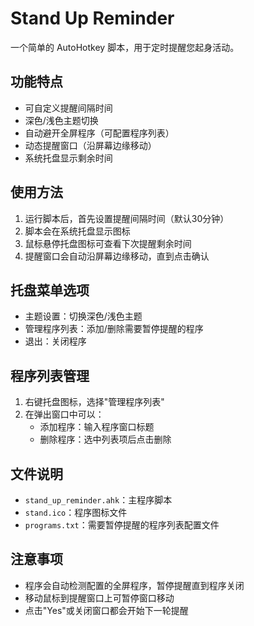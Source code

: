 # Stand Up Reminder

一个简单的 AutoHotkey 脚本，用于定时提醒您起身活动。

## 功能特点

- 可自定义提醒间隔时间
- 深色/浅色主题切换
- 自动避开全屏程序（可配置程序列表）
- 动态提醒窗口（沿屏幕边缘移动）
- 系统托盘显示剩余时间

## 使用方法

1. 运行脚本后，首先设置提醒间隔时间（默认30分钟）
2. 脚本会在系统托盘显示图标
3. 鼠标悬停托盘图标可查看下次提醒剩余时间
4. 提醒窗口会自动沿屏幕边缘移动，直到点击确认

## 托盘菜单选项

- 主题设置：切换深色/浅色主题
- 管理程序列表：添加/删除需要暂停提醒的程序
- 退出：关闭程序

## 程序列表管理

1. 右键托盘图标，选择"管理程序列表"
2. 在弹出窗口中可以：
   - 添加程序：输入程序窗口标题
   - 删除程序：选中列表项后点击删除

## 文件说明

- `stand_up_reminder.ahk`：主程序脚本
- `stand.ico`：程序图标文件
- `programs.txt`：需要暂停提醒的程序列表配置文件

## 注意事项

- 程序会自动检测配置的全屏程序，暂停提醒直到程序关闭
- 移动鼠标到提醒窗口上可暂停窗口移动
- 点击"Yes"或关闭窗口都会开始下一轮提醒